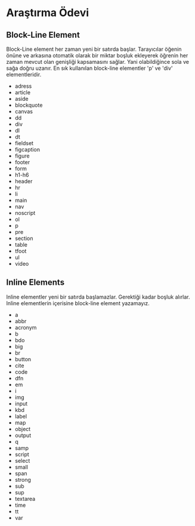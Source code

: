 # Araştırma Ödevi

## Block-Line Element

Block-Line element her zaman yeni bir satırda başlar. Tarayıcılar öğenin önüne ve arkasına otomatik olarak bir miktar boşluk ekleyerek öğrenin her zaman mevcut olan genişliği kapsamasını sağlar. Yani olabildiğince sola ve sağa doğru uzanır. En sık kullanılan block-line elementler 'p' ve 'div' elementleridir.

- adress
- article
- aside
- blockquote
- canvas
- dd
- div
- dl
- dt
- fieldset
- figcaption
- figure
- footer
- form
- h1-h6
- header
- hr
- li
- main
- nav
- noscript
- ol
- p
- pre
- section
- table
- tfoot
- ul
- video
  
## Inline Elements
 
 Inline elementler yeni bir satırda başlamazlar. Gerektiği kadar boşluk alırlar. Inline elementlerin içerisine block-line element yazamayız. 

- a
- abbr
- acronym
- b
- bdo
- big
- br
- button
- cite
- code
- dfn
- em
- i
- img
- input
- kbd
- label
- map
- object
- output
- q
- samp
- script
- select
- small
- span
- strong
- sub
- sup
- textarea
- time
- tt
- var
